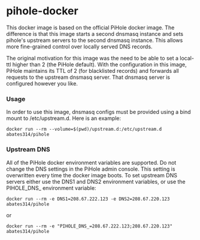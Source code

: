 # pihole-docker

This docker image is based on the official PiHole docker image.  The difference
is that this image starts a second dnsmasq instance and sets pihole's upstream
servers to the second dnsmasq instance.  This allows more fine-grained control
over locally served DNS records.

The original motivation for this image was the need to be able to set a
local-ttl higher than 2 (the PiHole default).  With the configuration in this
image, PiHole maintains its TTL of 2 (for blacklisted records) and forwards all
requests to the upstream dnsmasq server.  That dnsmasq server is configured
however you like.

### Usage

In order to use this image, dnsmasq configs must be provided using a bind mount
to /etc/upstream.d.  Here is an example:

```shell
docker run --rm --volume=$(pwd)/upstream.d:/etc/upstream.d abates314/pihole
```

### Upstream DNS

All of the PiHole docker environment variables are supported.  Do not change the 
DNS settings in the PiHole admin console.  This setting is overwritten every time 
the docker image boots.  To set upstream DNS servers either use the DNS1 and DNS2
environment variables, or use the PIHOLE_DNS_ environment variable:

```
docker run --rm -e DNS1=208.67.222.123 -e DNS2=208.67.220.123 abates314/pihole
```

or

```
docker run --rm -e "PIHOLE_DNS_=208.67.222.123;208.67.220.123" abates314/pihole
```

